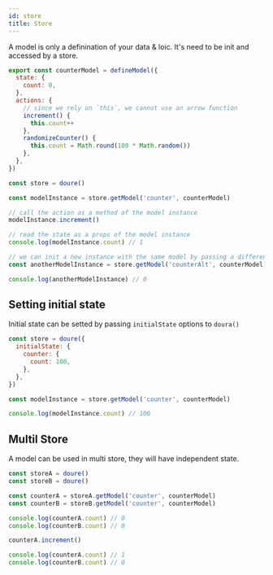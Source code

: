 ```yaml
---
id: store
title: Store
---
```


A model is only a definination of your data & loic. It's need to be init and accessed by a store.

```js
export const counterModel = defineModel({
  state: {
    count: 0,
  },
  actions: {
    // since we rely on `this`, we cannot use an arrow function
    increment() {
      this.count++
    },
    randomizeCounter() {
      this.count = Math.round(100 * Math.random())
    },
  },
})

const store = doure()

const modelInstance = store.getModel('counter', counterModel)

// call the action as a method of the model instance
modelInstance.increment()

// read the state as a props of the model instance
console.log(modelInstance.count) // 1

// we can init a new instance with the same model by passing a different name
const anotherModelInstance = store.getModel('counterAlt', counterModel)

console.log(anotherModelInstance) // 0
```

## Setting initial state

Initial state can be setted by passing `initialState` options to `doura()`

```js
const store = doure({
  initialState: {
    counter: {
      count: 100,
    },
  },
})

const modelInstance = store.getModel('counter', counterModel)

console.log(modelInstance.count) // 100
```

## Multil Store

A model can be used in multi store, they will have independent state.

```js
const storeA = doure()
const storeB = doure()

const counterA = storeA.getModel('counter', counterModel)
const counterB = storeB.getModel('counter', counterModel)

console.log(counterA.count) // 0
console.log(counterB.count) // 0

counterA.increment()

console.log(counterA.count) // 1
console.log(counterB.count) // 0
```
